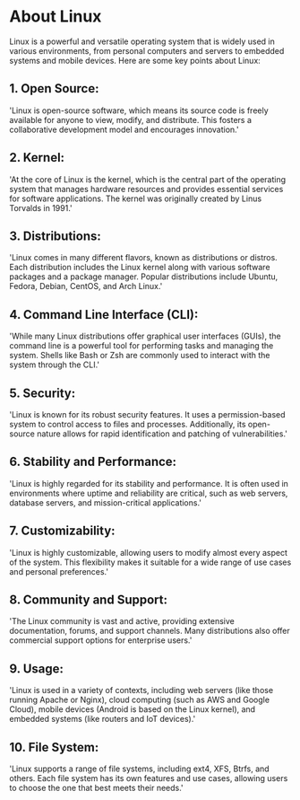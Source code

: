 # About Linux
 Linux is a powerful and versatile operating system that is widely used in various environments, from personal computers and servers to embedded systems and mobile devices. Here are some key points about Linux:

## 1. **Open Source**: 
'Linux is open-source software, which means its source code is freely available for anyone to view, modify, and distribute. This fosters a collaborative development model and encourages innovation.'

## 2. **Kernel**: 
'At the core of Linux is the kernel, which is the central part of the operating system that manages hardware resources and provides essential services for software applications. The kernel was originally created by Linus Torvalds in 1991.'

## 3. **Distributions**: 
'Linux comes in many different flavors, known as distributions or distros. Each distribution includes the Linux kernel along with various software packages and a package manager. Popular distributions include Ubuntu, Fedora, Debian, CentOS, and Arch Linux.'

## 4. **Command Line Interface (CLI)**: 
'While many Linux distributions offer graphical user interfaces (GUIs), the command line is a powerful tool for performing tasks and managing the system. Shells like Bash or Zsh are commonly used to interact with the system through the CLI.'

## 5. **Security**: 
'Linux is known for its robust security features. It uses a permission-based system to control access to files and processes. Additionally, its open-source nature allows for rapid identification and patching of vulnerabilities.'

## 6. **Stability and Performance**: 
'Linux is highly regarded for its stability and performance. It is often used in environments where uptime and reliability are critical, such as web servers, database servers, and mission-critical applications.'

## 7. **Customizability**: 
'Linux is highly customizable, allowing users to modify almost every aspect of the system. This flexibility makes it suitable for a wide range of use cases and personal preferences.'

## 8. **Community and Support**: 
'The Linux community is vast and active, providing extensive documentation, forums, and support channels. Many distributions also offer commercial support options for enterprise users.'

## 9. **Usage**: 
'Linux is used in a variety of contexts, including web servers (like those running Apache or Nginx), cloud computing (such as AWS and Google Cloud), mobile devices (Android is based on the Linux kernel), and embedded systems (like routers and IoT devices).'

## 10. **File System**: 
'Linux supports a range of file systems, including ext4, XFS, Btrfs, and others. Each file system has its own features and use cases, allowing users to choose the one that best meets their needs.'



